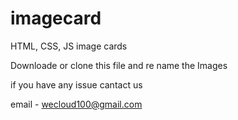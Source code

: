 # imagecard
HTML, CSS, JS image cards

Downloade or clone this file and re name the Images

if you have any issue cantact us

email - wecloud100@gmail.com
